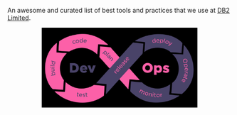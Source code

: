 An awesome and curated list of best tools and practices that we use at [DB2 Limited](https://db2.io).

<p align="center">
  <img src="./backend/devops/assets/devops.svg" width="350">
</p>
